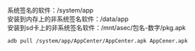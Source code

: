 系统签名的软件：/system/app   
安装到内存上的非系统签名软件：/data/app   
安装到sd卡上的非系统签名软件：/mnt/asec/包名-数字/pkg.apk   

```shell
adb pull /system/app/AppCenter/AppCenter.apk AppCener.apk
```
